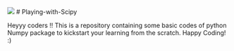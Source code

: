 <img src = "https://www.google.com/url?sa=i&url=https%3A%2F%2Fscipy.org%2F&psig=AOvVaw3G87mNtEmk8QOKAeNoIkvY&ust=1642788969180000&source=images&cd=vfe&ved=0CAsQjRxqFwoTCPiws_r3wPUCFQAAAAAdAAAAABAD">
# Playing-with-Scipy

Heyyy coders !! This is a repository containing some basic codes of python Numpy package to kickstart your learning from the scratch. 
Happy Coding! :)
